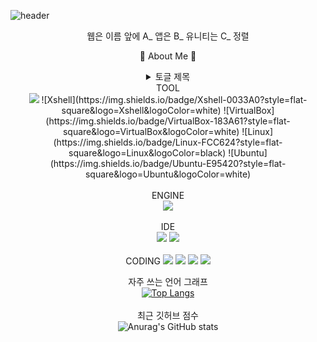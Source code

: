 ![header](https://capsule-render.vercel.app/api?type=waving&text=Druids&nbsp;Developer&fontSize=40&fontAlign=25&fontColor=FFFFFF&animation=fadeIn&height=170&fontAlignY=35&color=timeGradient)
 


<body> 
 
  <div align=center>

웹은 이름 앞에 A_ 앱은 B_ 유니티는 C_ 정렬


🧸 About Me 🧸
<details>
<summary>
  토글 제목
</summary>
   <a href="https://blog.naver.com/catoo_4" target="_blank"><img src="https://img.shields.io/badge/BLOG-03C75A?style=flat-square&logo=Naver&logoColor=white"></a>
<a href="https://purple-tail-e77.notion.site/b3a4e9bf905f4ed28251a383aec9d9e3?pvs=74"><img src="https://img.shields.io/badge/notion-000000?style=flat-square&logo=notion&logoColor=white"></a><br>
<a href="https://www.instagram.com/druiddroing"><img src="https://img.shields.io/badge/Instagram-E4405F?style=flat-square&logo=Instagram&logoColor=white"/></a><br>
</details>
TOOL<br>
<img src="https://img.shields.io/badge/github-181717?style=flat-square&logo=github&logoColor=white">
![Xshell](https://img.shields.io/badge/Xshell-0033A0?style=flat-square&logo=Xshell&logoColor=white)
![VirtualBox](https://img.shields.io/badge/VirtualBox-183A61?style=flat-square&logo=VirtualBox&logoColor=white)
![Linux](https://img.shields.io/badge/Linux-FCC624?style=flat-square&logo=Linux&logoColor=black)
![Ubuntu](https://img.shields.io/badge/Ubuntu-E95420?style=flat-square&logo=Ubuntu&logoColor=white)<br>
<br>
ENGINE<br> 
<img src="https://img.shields.io/badge/unity-%23000000.svg?style=flat-square&logo=unity&logoColor=white"> </a><br>
<br>
IDE<br>
<img src="https://img.shields.io/badge/Visual Studio-5C2D91?style=flat-square&logo=Visual Studio&logoColor=white"/>
<img src="https://img.shields.io/badge/Visual Studio Code-007ACC?style=flat-square&logo=Visual Studio Code&logoColor=white"/><br>
<br>
CODING  
<img src="https://img.shields.io/badge/c%23-%23239120.svg?style=flat-square&logo=csharp&logoColor=white"> </a>
<img src="https://img.shields.io/badge/C-A8B9CC?style=flat-square&logo=C&logoColor=white"/>
<image src="https://img.shields.io/badge/html5-E34F26?style=flat-square&logo=html5&logoColor=white">
<img src="https://img.shields.io/badge/css-1572B6?style=flat-square&logo=css3&logoColor=white">

자주 쓰는 언어 그래프 <br>
[![Top Langs](https://github-readme-stats.vercel.app/api/top-langs/?username=SeungYeon04&layout=donut)](https://github.com/anuraghazra/github-readme-stats)<br>
<br>
최근 깃허브 점수 <br>
![Anurag's GitHub stats](https://github-readme-stats.vercel.app/api?username=SeungYeon04&show_icons=true)<br><br>

  </div>



</body>
